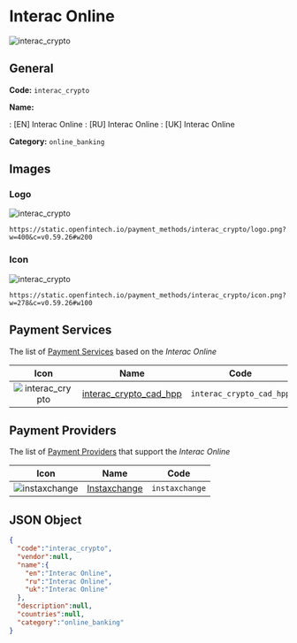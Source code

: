 
# Interac Online 
![interac_crypto](https://static.openfintech.io/payment_methods/interac_crypto/logo.png?w=400&c=v0.59.26#w200)  

## General 
**Code:** `interac_crypto` 
 
**Name:** 
 
:	[EN] Interac Online 
:	[RU] Interac Online 
:	[UK] Interac Online 
 
**Category:** `online_banking` 
 

## Images 

### Logo 
![interac_crypto](https://static.openfintech.io/payment_methods/interac_crypto/logo.png?w=400&c=v0.59.26#w200)  

```
https://static.openfintech.io/payment_methods/interac_crypto/logo.png?w=400&c=v0.59.26#w200
```  

### Icon 
![interac_crypto](https://static.openfintech.io/payment_methods/interac_crypto/icon.png?w=278&c=v0.59.26#w100)  

```
https://static.openfintech.io/payment_methods/interac_crypto/icon.png?w=278&c=v0.59.26#w100
```  

## Payment Services 
 
The list of [Payment Services](/payment-services/) based on the _Interac Online_ 

|Icon|Name|Code| 
|:---:|:---:|:---:| 
|![interac_crypto](https://static.openfintech.io/payment_methods/interac_crypto/icon.png?w=278&c=v0.59.26#w100) |[interac_crypto_cad_hpp](/payment-services/interac_crypto_cad_hpp/)|`interac_crypto_cad_hpp`| 
 

## Payment Providers 
 
The list of [Payment Providers](/payment-providers/) that support the _Interac Online_ 

|Icon|Name|Code| 
|:---:|:---:|:---:| 
|![instaxchange](https://static.openfintech.io/payment_providers/instaxchange/icon.png?w=278&c=v0.59.26#w100) |[Instaxchange](/payment-providers/instaxchange/)|`instaxchange`| 
 

## JSON Object 

```json
{
  "code":"interac_crypto",
  "vendor":null,
  "name":{
    "en":"Interac Online",
    "ru":"Interac Online",
    "uk":"Interac Online"
  },
  "description":null,
  "countries":null,
  "category":"online_banking"
}
```  
